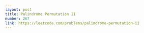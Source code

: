 ```yaml
---
layout: post
title: Palindrome Permutation II
number: 267
link: https://leetcode.com/problems/palindrome-permutation-ii
---
```

